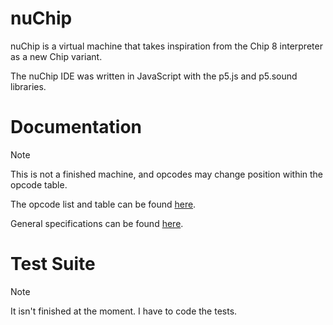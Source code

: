 # nuChip
nuChip is a virtual machine that takes inspiration from the Chip 8 interpreter as a new Chip variant.

The nuChip IDE was written in JavaScript with the p5.js and p5.sound libraries.

# Documentation
> [!NOTE]
> This is not a finished machine, and opcodes may change position within the opcode table.

The opcode list and table can be found [here](Documentation/Opcodes.MD).

General specifications can be found [here](Documentation/Specifications.MD).

# Test Suite
> [!NOTE]
> It isn't finished at the moment. I have to code the tests.

